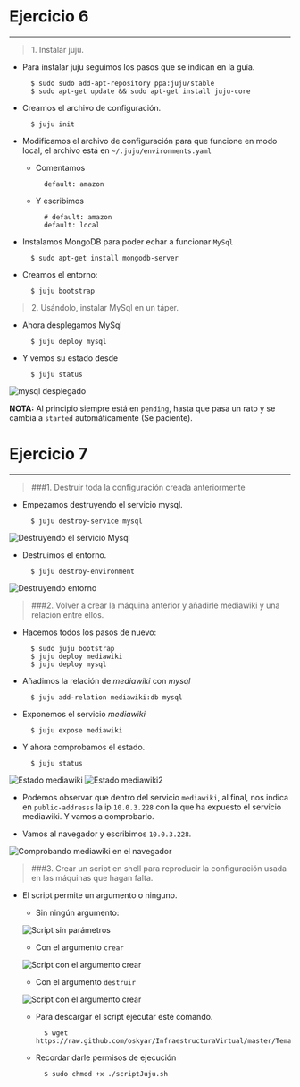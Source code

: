 # Ejercicio 6
-------------

> 1\. Instalar juju.

- Para instalar juju seguimos los pasos que se indican en la guía.

		$ sudo sudo add-apt-repository ppa:juju/stable
		$ sudo apt-get update && sudo apt-get install juju-core

- Creamos el archivo de configuración.

		$ juju init

- Modificamos el archivo de configuración para que funcione en modo local, el  archivo está en `~/.juju/environments.yaml` 

	+ Comentamos

			default: amazon

	+ Y escribimos

			# default: amazon
			default: local

- Instalamos MongoDB para poder echar a funcionar `MySql`

		$ sudo apt-get install mongodb-server

- Creamos el entorno:

		$ juju bootstrap


> 2\. Usándolo, instalar MySql en un táper.

+ Ahora desplegamos MySql

		$ juju deploy mysql

+ Y vemos su estado desde 

		$ juju status

![mysql desplegado](https://raw.github.com/oskyar/InfraestructuraVirtual/master/Tema3/img/Ejercicio6-mysqlDesplegado.png)

**NOTA:** Al principio siempre está en `pending`, hasta que pasa un rato y se cambia a `started` automáticamente (Se paciente).

# Ejercicio 7
-------------

> ###1\. Destruir toda la configuración creada anteriormente

+ Empezamos destruyendo el servicio mysql.

		$ juju destroy-service mysql

![Destruyendo el servicio Mysql](https://raw.github.com/oskyar/InfraestructuraVirtual/master/Tema3/img/Ejercicio7-DestruyendoMysql.png)

+ Destruimos el entorno.

		$ juju destroy-environment

![Destruyendo entorno](https://raw.github.com/oskyar/InfraestructuraVirtual/master/Tema3/img/Ejercicio7-DestruyendoEntorno.png)

> ###2\. Volver a crear la máquina anterior y añadirle mediawiki y una relación entre ellos.

+ Hacemos todos los pasos de nuevo:

		$ sudo juju bootstrap
		$ juju deploy mediawiki
		$ juju deploy mysql

+ Añadimos la relación de *mediawiki* con *mysql*
		
		$ juju add-relation mediawiki:db mysql

+ Exponemos el servicio *mediawiki*

		$ juju expose mediawiki

+ Y ahora comprobamos el estado.

		$ juju status

![Estado mediawiki](https://raw.github.com/oskyar/InfraestructuraVirtual/master/Tema3/img/Ejercicio7-MediawikiDesplegado1.png)
![Estado mediawiki2](https://raw.github.com/oskyar/InfraestructuraVirtual/master/Tema3/img/Ejercicio7-MediawikiDesplegado2.png)

+ Podemos observar que dentro del servicio `mediawiki`, al final, nos indica en `public-addresss` la ip `10.0.3.228` con la que ha expuesto el servicio mediawiki. Y vamos a comprobarlo.

+ Vamos al navegador y escribimos `10.0.3.228`.

![Comprobando mediawiki en el navegador](https://raw.github.com/oskyar/InfraestructuraVirtual/master/Tema3/img/Ejercicio7-ComprobandoEnElNavegador.png)


> ###3\. Crear un script en shell para reproducir la configuración usada en las máquinas que hagan falta.

+ El script permite un argumento o ninguno.

	+ Sin ningún argumento:

	![Script sin parámetros](https://raw.github.com/oskyar/InfraestructuraVirtual/master/Tema3/img/Ejercicio7-3-ScriptSinParametros.png)

	+ Con el argumento `crear`

	![Script con el argumento crear](https://raw.github.com/oskyar/InfraestructuraVirtual/master/Tema3/img/Ejercicio7-3-ScriptConParametroCrear.png)

	+ Con el argumento `destruir`

	![Script con el argumento crear](https://raw.github.com/oskyar/InfraestructuraVirtual/master/Tema3/img/Ejercicio7-3-ScriptConParametroDestruir.png)

	+ Para descargar el script ejecutar este comando.

			$ wget https://raw.github.com/oskyar/InfraestructuraVirtual/master/Tema3/scriptJuju.sh

	+ Recordar darle permisos de ejecución

			$ sudo chmod +x ./scriptJuju.sh



